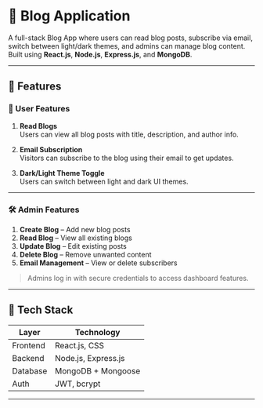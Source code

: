 # 📝 Blog Application

A full-stack Blog App where users can read blog posts, subscribe via email, switch between light/dark themes, and admins can manage blog content. Built using **React.js**, **Node.js**, **Express.js**, and **MongoDB**.

---

## 📌 Features

### 👤 User Features

1. **Read Blogs**  
   Users can view all blog posts with title, description, and author info.

2. **Email Subscription**  
   Visitors can subscribe to the blog using their email to get updates.

3. **Dark/Light Theme Toggle**  
   Users can switch between light and dark UI themes.

---

### 🛠️ Admin Features

1. **Create Blog** – Add new blog posts  
2. **Read Blog** – View all existing blogs  
3. **Update Blog** – Edit existing posts  
4. **Delete Blog** – Remove unwanted content  
5. **Email Management** – View or delete subscribers

> Admins log in with secure credentials to access dashboard features.

---

## 🧰 Tech Stack

| Layer       | Technology                |
|-------------|---------------------------|
| Frontend    | React.js,  CSS            |
| Backend     | Node.js, Express.js       |
| Database    | MongoDB + Mongoose        |
| Auth        | JWT, bcrypt               |
 

---



